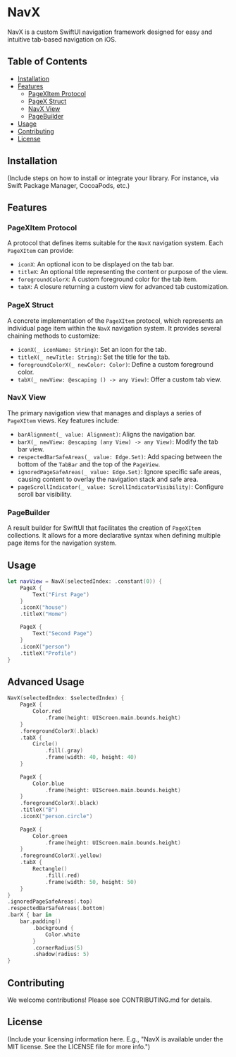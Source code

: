 # NavX

NavX is a custom SwiftUI navigation framework designed for easy and intuitive tab-based navigation on iOS.

## Table of Contents

- [Installation](#installation)
- [Features](#features)
    - [PageXItem Protocol](#pagexitem-protocol)
    - [PageX Struct](#pagex-struct)
    - [NavX View](#navx-view)
    - [PageBuilder](#pagebuilder)
- [Usage](#usage)
- [Contributing](#contributing)
- [License](#license)

## Installation

(Include steps on how to install or integrate your library. For instance, via Swift Package Manager, CocoaPods, etc.)

## Features

### PageXItem Protocol

A protocol that defines items suitable for the `NavX` navigation system. Each `PageXItem` can provide:

- `iconX`: An optional icon to be displayed on the tab bar.
- `titleX`: An optional title representing the content or purpose of the view.
- `foregroundColorX`: A custom foreground color for the tab item.
- `tabX`: A closure returning a custom view for advanced tab customization.

### PageX Struct

A concrete implementation of the `PageXItem` protocol, which represents an individual page item within the `NavX` navigation system. It provides several chaining methods to customize:

- `iconX(_ iconName: String)`: Set an icon for the tab.
- `titleX(_ newTitle: String)`: Set the title for the tab.
- `foregroundColorX(_ newColor: Color)`: Define a custom foreground color.
- `tabX(_ newView: @escaping () -> any View)`: Offer a custom tab view.

### NavX View

The primary navigation view that manages and displays a series of `PageXItem` views. Key features include:

- `barAlignment(_ value: Alignment)`: Aligns the navigation bar.
- `barX(_ newView: @escaping (any View) -> any View)`: Modify the tab bar view.
- `respectedBarSafeAreas(_ value: Edge.Set)`: Add spacing between the bottom of the `TabBar` and the top of the `PageView`.
- `ignoredPageSafeAreas(_ value: Edge.Set)`: Ignore specific safe areas, causing content to overlay the navigation stack and safe area.
- `pageScrollIndicator(_ value: ScrollIndicatorVisibility)`: Configure scroll bar visibility.

### PageBuilder

A result builder for SwiftUI that facilitates the creation of `PageXItem` collections. It allows for a more declarative syntax when defining multiple page items for the navigation system.

## Usage

```swift
let navView = NavX(selectedIndex: .constant(0)) {
    PageX {
        Text("First Page")
    }
    .iconX("house")
    .titleX("Home")

    PageX {
        Text("Second Page")
    }
    .iconX("person")
    .titleX("Profile")
}

```
## Advanced Usage

```swift
NavX(selectedIndex: $selectedIndex) {
    PageX {
        Color.red
            .frame(height: UIScreen.main.bounds.height)
    }
    .foregroundColorX(.black)
    .tabX {
        Circle()
            .fill(.gray)
            .frame(width: 40, height: 40)
    }
    
    PageX {
        Color.blue
            .frame(height: UIScreen.main.bounds.height)
    }
    .foregroundColorX(.black)
    .titleX("B")
    .iconX("person.circle")
    
    PageX {
        Color.green
            .frame(height: UIScreen.main.bounds.height)
    }
    .foregroundColorX(.yellow)
    .tabX {
        Rectangle()
            .fill(.red)
            .frame(width: 50, height: 50)
    }
}
.ignoredPageSafeAreas(.top)
.respectedBarSafeAreas(.bottom)
.barX { bar in
    bar.padding()
        .background {
            Color.white
        }
        .cornerRadius(5)
        .shadow(radius: 5)
}
```

## Contributing

We welcome contributions! Please see CONTRIBUTING.md for details.

## License

(Include your licensing information here. E.g., "NavX is available under the MIT license. See the LICENSE file for more info.")
```

